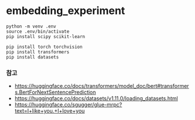 # embedding_experiment

``` linux
python -m venv .env
source .env/bin/activate
pip install scipy scikit-learn

pip install torch torchvision
pip install transformers
pip install datasets
```
### 참고 
- https://huggingface.co/docs/transformers/model_doc/bert#transformers.BertForNextSentencePrediction    
- https://huggingface.co/docs/datasets/v1.11.0/loading_datasets.html
- https://huggingface.co/sgugger/glue-mrpc?text=I+like+you.+I+love+you     
